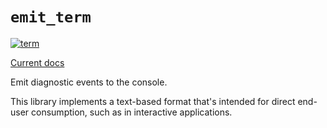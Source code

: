 # `emit_term`

[![term](https://github.com/emit-rs/emit/actions/workflows/term.yml/badge.svg)](https://github.com/emit-rs/emit/actions/workflows/term.yml)

[Current docs](https://docs.rs/emit_term/1.13.0/emit_term/index.html)

Emit diagnostic events to the console.

This library implements a text-based format that's intended for direct end-user consumption, such as in interactive applications.
